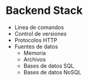 # Backend Stack

- Linea de comandos
- Control de versiones
- Protocolos HTTP
- Fuentes de datos
  - Memoria
  - Archivos
  - Bases de datos SQL
  - Bases de datos NoSQL
